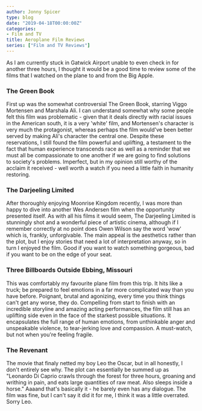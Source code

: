 ```yaml
---
author: Jonny Spicer
type: blog
date: "2019-04-18T00:00:00Z"
categories:
- Film and TV
title: Aeroplane Film Reviews
series: ["Film and TV Reviews"]
---
```

As I am currently stuck in Gatwick Airport unable to even check in for another three
hours, I thought it would be a good time to review some of the films that I watched
on the plane to and from the Big Apple.

### The Green Book

First up was the somewhat controversial The Green Book, starring Viggo Mortensen
and Marshala Ali. I can understand somewhat why some people felt this film was
problematic - given that it deals directly with racial issues in the American south,
it is a very 'white' film, and Mortensen's character is very much the protagonist,
whereas perhaps the film would've been better served by making Ali's character
the central one. Despite these reservations, I still found the film powerful and
uplifting, a testament to the fact that human experience transcends race as well
as a reminder that we must all be compassionate to one another if we are going to
find solutions to society's problems. Imperfect, but in my opinion still worthy of
the acclaim it received - well worth a watch if you need a little faith in humanity
restoring.

### The Darjeeling Limited

After thoroughly enjoying Moonrise Kingdom recently, I was more than happy to dive
into another Wes Andersen film when the opportunity presented itself. As with all
his films it would seem, The Darjeeling Limited is stunningly shot and a wonderful
piece of artistic cinema, although if I remember correctly at no point does Owen
Wilson say the word 'wow' which is, frankly, unforgivable. The main appeal is
the aesthetics rather than the plot, but I enjoy stories that need a lot of
interpretation anyway, so in turn I enjoyed the film. Good if you want to watch
something gorgeous, bad if you want to be on the edge of your seat.

### Three Billboards Outside Ebbing, Missouri

This was comfortably my favourite plane film from this trip. It hits like a truck; be prepared to feel emotions in a far more complicated way than you have before.
Poignant, brutal and agonizing, every time you think things can't get any worse,
they do. Compelling from start to finish with an incredible storyline and amazing
acting performances, the film still has an uplifting side even in the face of the
starkest possible situations. It encapsulates the full range of human emotions,
from unthinkable anger and unspeakable violence, to tear-jerking love and compassion.
A must-watch, but not when you're feeling fragile.

### The Revenant

The movie that finaly netted my boy Leo the Oscar, but in all honestly, I don't
entirely see why. The plot can essentially be summed up as "Leonardo Di Caprio
crawls through the forest for three hours, groaning and writhing in pain, and eats
large quantities of raw meat. Also sleeps inside a horse." Aaaand that's basically
it - he barely even has any dialogue. The film was fine, but I can't say it did
it for me, I think it was a little overrated. Sorry Leo.
